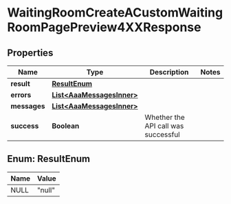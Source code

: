 

# WaitingRoomCreateACustomWaitingRoomPagePreview4XXResponse


## Properties

| Name | Type | Description | Notes |
|------------ | ------------- | ------------- | -------------|
|**result** | [**ResultEnum**](#ResultEnum) |  |  |
|**errors** | [**List&lt;AaaMessagesInner&gt;**](AaaMessagesInner.md) |  |  |
|**messages** | [**List&lt;AaaMessagesInner&gt;**](AaaMessagesInner.md) |  |  |
|**success** | **Boolean** | Whether the API call was successful |  |



## Enum: ResultEnum

| Name | Value |
|---- | -----|
| NULL | &quot;null&quot; |



